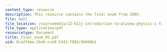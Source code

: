 ```yaml
---
content_type: resource
description: This resource contains the final exam from 2005.
file: null
file_location: /coursemedia/22-611j-introduction-to-plasma-physics-i-fall-2006/0ca2f4ae26a6cce85342f802c9b948b1_final_exam_05.pdf
file_type: application/pdf
resourcetype: Document
title: final_exam_05.pdf
uid: 0ca2f4ae-26a6-cce8-5342-f802c9b948b1
---
```

